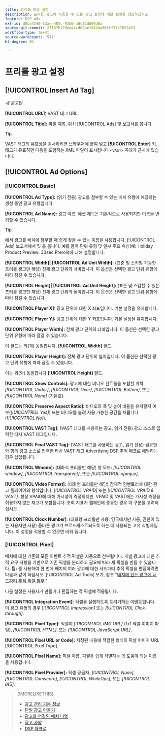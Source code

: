 ```yaml
---
title: 프리롤 광고 설정
description: 프리롤 광고에 사용할 수 있는 광고 설정에 대한 설명을 참조하십시오.
feature: DSP Ads
exl-id: d0ba4346-13ae-405c-92b6-a0c32dd09d0a
source-git-commit: 2f137b17deea4cd02ae19494a306ff37c7002423
workflow-type: tm+mt
source-wordcount: '577'
ht-degree: 0%

---
```


# 프리롤 광고 설정

## [!UICONTROL Insert Ad Tag]

*새 광고만*

**[!UICONTROL URL]:** VAST 태그 URL.

**[!UICONTROL Title]:** 파일 제목, 위치 [!UICONTROL Ads] 및 보고서를 봅니다.

>[!TIP]
>
> VAST 태그의 유효성을 검사하려면 브라우저에 붙여 넣고 **[!UICONTROL Enter]** 키. 태그가 유효하면 다음을 포함하는 XML 파일이 표시됩니다 `<VAST>` 꼭대기 근처에 있습니다.

## [!UICONTROL Ad Options]

### [!UICONTROL Basic]

**[!UICONTROL Ad Type]:** (읽기 전용) 광고를 첨부할 수 있는 배치 유형에 해당하는 생성 중인 광고 유형입니다.

**[!UICONTROL Ad Name]:** 광고 이름. 에셋 제목은 기본적으로 사용되지만 이름을 변경할 수 있습니다.

>[!TIP]
>
> 에서 광고를 배치에 첨부할 때 쉽게 찾을 수 있는 이름을 사용합니다. [!UICONTROL Ads] 보고서에서 및 를 봅니다. 예를 들어 단위 유형 및 일부 주요 속성(예: Holiday Product Preview: 30sec Preroll)에 대해 설명합니다.

**[!UICONTROL Width]| [!UICONTROL Ad Unit Width]:** (표준 및 스키핑 가능한 프리롤 광고만 해당) 전체 광고 단위의 너비입니다. 이 옵션은 선택한 광고 단위 유형에 따라 잠길 수 있습니다.

**[!UICONTROL Height]| [!UICONTROL Ad Unit Height]:** (표준 및 스킵할 수 있는 프리롤 광고만 해당) 전체 광고 단위의 높이입니다. 이 옵션은 선택한 광고 단위 유형에 따라 잠길 수 있습니다.

**[!UICONTROL Player X]:** 광고 단위에 대한 X 좌표입니다. 기본 설정을 유지합니다.

**[!UICONTROL Player Y]:** 광고 단위에 대한 Y 좌표입니다. 기본 설정을 유지합니다.

**[!UICONTROL Player Width]:** 전체 광고 단위의 너비입니다. 이 옵션은 선택한 광고 단위 유형에 따라 잠길 수 있습니다.

이 필드는 와(과) 동일합니다. **[!UICONTROL Width]** 필드.

**[!UICONTROL Player Height]:** 전체 광고 단위의 높이입니다. 이 옵션은 선택한 광고 단위 유형에 따라 잠길 수 있습니다.

이는 과(와) 동일합니다 **[!UICONTROL Height]** 필드.

**[!UICONTROL Show Controls]:** 광고에 대한 비디오 컨트롤을 포함할 위치: *[!UICONTROL Under]*, *[!UICONTROL Over]*, *[!UICONTROL Bottom]*, 또는 *[!UICONTROL None]* (기본값).

**[!UICONTROL Preserve Aspect Ratio]:** 비디오의 폭 및 높이 비율을 유지할지 여부(*[!UICONTROL Yes]*) 또는 비디오를 늘려 사용 가능한 공간을 채웁니다(*[!UICONTROL No]*).

**[!UICONTROL VAST Tag]:** (VAST 태그를 사용하는 광고, 읽기 전용) 광고 소스로 입력한 타사 VAST 태그입니다.

**[!UICONTROL Final VAST Tag]:** (VAST 태그를 사용하는 광고, 읽기 전용) 필요한 와 함께 광고 소스로 입력한 타사 VAST 태그 [Advertising DSP 추적 매크로](/help/dsp/campaign-management/macros.md) 해당하는 경우 삽입됩니다.

**[!UICONTROL Wmode]:** (대화식 프리롤만 해당) 창 모드: *[!UICONTROL window]*, *[!UICONTROL transparent]*, 또는 *[!UICONTROL opaque]*.

**[!UICONTROL Video Format]:** (대화형 프리롤만 해당) 잠재적 인벤토리에 대한 광고 플레이어의 형식입니다. *[!UICONTROL VPAID]* 또는 *[!UICONTROL VPAID & VAST]*. 항상 VPAID에 대해 가시성이 측정되지만, VPAID 및 VAST에는 가시성 측정을 허용하지 않는 재고가 포함됩니다. 조회 지표가 캠페인에 중요한 경우 이 구분을 고려하십시오.

**[!UICONTROL Clock Number]**: (대화형 프리롤만 사용, 영국에서만 사용, 권한이 있는 사용자만 사용) 올바른 광고가 브로드캐스트되도록 하는 데 사용되는 고유 식별자입니다. 이 설정을 적용할 수 없으면 비워 둡니다.

### [!UICONTROL Pixel]

배치에 대한 기존의 모든 이벤트 추적 픽셀은 자동으로 첨부됩니다. 개별 광고에 대한 추적 요구 사항을 기반으로 기존 픽셀을 분리하고 필요에 따라 새 픽셀을 만들 수 있습니다. **팁:** 를 사용하여 한 번에 배치의 여러 광고에 대한 서드파티 추적 픽셀을 편집하려면 다음과 같이 하십시오. [!UICONTROL Ad Tools] 보기, 참조 &quot;[배치에 있는 광고에 서드파티 추적 픽셀 첨부](/help/dsp/campaign-management/ads/ad-attach-to-placement.md#attach-pixels-ads).&quot;

다음 설정은 사용자가 만들거나 편집하는 각 픽셀에 적용됩니다.

**[!UICONTROL Integration Event]:** 픽셀을 실행하도록 트리거하는 이벤트입니다. 이 광고 유형의 경우 *[!UICONTROL Impression]* 또는 *[!UICONTROL Click-through]*.

**[!UICONTROL Pixel Type]:** 픽셀이 *[!UICONTROL IMG URL]* (1x1 픽셀 이미지 파일), *[!UICONTROL HTML]*, 또는 *[!UICONTROL JavaScript URL]*.

**[!UICONTROL Pixel URL or Code]:** 지정된 내용에 적합한 형식의 픽셀 이미지 URL [!UICONTROL Pixel Type].

**[!UICONTROL Pixel Name]:** 픽셀 이름. 픽셀을 쉽게 식별하는 데 도움이 되는 이름을 사용합니다.

**[!UICONTROL Pixel Provider]:** 픽셀 공급자: *[!UICONTROL None]*, *[!UICONTROL Comscore]*, *[!UICONTROL WhiteOps]*, 또는 *[!UICONTROL IAS]*.

>[!MORELIKETHIS]
>
>* [광고 관리 기본 정보](ad-about.md)
>* [단일 광고 만들기](ad-create.md)
>* [광고와 연결된 배치 나열](/help/dsp/campaign-management/ads/ad-list-placements.md)
>* [광고 사양](ad-specs.md)
>* [DSP 매크로](/help/dsp/campaign-management/macros.md)
